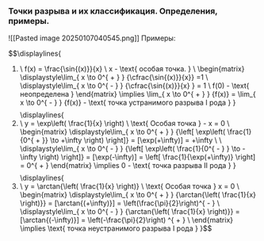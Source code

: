 ### Точки разрыва и их классификация. Определения, примеры.
![[Pasted image 20250107040545.png]]
Примеры:

$$\displaylines{
1) \ f(x) = \frac{\sin{(x)}}{x} \\
x - \text{ особая точка. } \\
\begin{matrix}
\displaystyle\lim_{ x \to 0^{ + } } {\cfrac{\sin{(x)}}{x}} =1 \\
\displaystyle\lim_{ x \to 0^{ - } } {\cfrac{\sin{(x)}}{x} } = 1 \\
f(0) - \text{ неопределена }
\end{matrix} \implies  \lim_{ x \to 0^{ + } } {f(x)} = \lim_{ x \to 0^{ - } } {f(x)} - \text{ точка устранимого разрыва I рода }
}$$
$$\displaylines{
2) \ y = \exp\left( \frac{1}{x} \right) \\
\text{ Особая точка } - x = 0 \\
\begin{matrix}
\displaystyle\lim_{ x \to 0^{ + } } {\left[ \exp\left( \frac{1}{0^{ + }} \to +\infty \right) \right]} = [\exp(+\infty)] = +\infty \\ \\
\displaystyle\lim_{ x \to 0^{ - } } {\left[ \exp\left( \frac{1}{0^{ - } } \to  -\infty \right) \right]} = [\exp(-\infty)] = \left[ \frac{1}{\exp(+\infty)} \right] = 0^{ + }
\end{matrix} \implies  0 - \text{ точка разрыва II рода }
}$$
$$\displaylines{
3)  \ y = \arctan{\left( \frac{1}{x} \right)} \\
\text{ Особая точка } x = 0 \\
\begin{matrix}
\displaystyle\lim_{ x \to 0^{ + } } {\arctan{\left( \frac{1}{x} \right)}} = [\arctan{(+\infty)}] = \left(\frac{\pi}{2}\right)^{ - } \\ 
\displaystyle\lim_{ x \to 0^{ - } } {\arctan{\left( \frac{1}{x} \right)}} = [\arctan{(-\infty)}] = \left(-\frac{\pi}{2}\right) ^{ + } \\
\end{matrix} \implies  \text{ точка неустранимого разрыва I рода }
}$$
